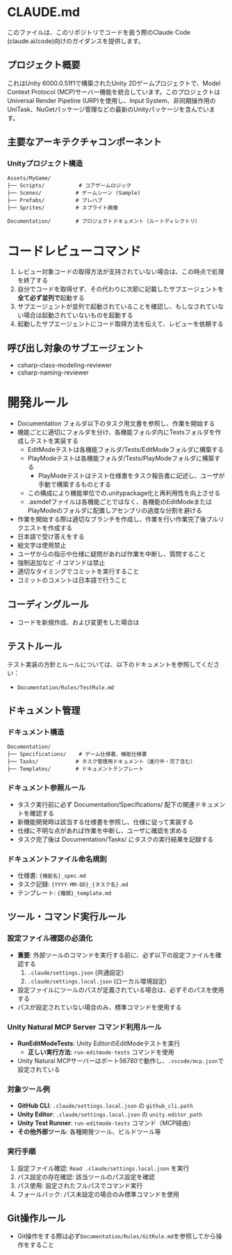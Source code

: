 # CLAUDE.md

このファイルは、このリポジトリでコードを扱う際のClaude Code (claude.ai/code)向けのガイダンスを提供します。

## プロジェクト概要

これはUnity 6000.0.51f1で構築されたUnity 2Dゲームプロジェクトで、Model Context Protocol (MCP)サーバー機能を統合しています。このプロジェクトはUniversal Render Pipeline (URP)を使用し、Input System、非同期操作用のUniTask、NuGetパッケージ管理などの最新のUnityパッケージを含んでいます。

## 主要なアーキテクチャコンポーネント

### Unityプロジェクト構造
```
Assets/MyGame/
├── Scripts/           # コアゲームロジック
├── Scenes/           # ゲームシーン (Sample)
├── Prefabs/          # プレハブ
├── Sprites/          # スプライト画像

Documentation/        # プロジェクトドキュメント（ルートディレクトリ）
```

# コードレビューコマンド  
1. レビュー対象コードの取得方法が支持されていない場合は、この時点で処理を終了する  
2. 自分でコードを取得せず、その代わりに次節に記載したサブエージェントを**全て必ず並列で**起動する  
3. サブエージェントが並列で起動されていることを確認し、もしなされていない場合は起動されていないものを起動する  
4. 起動したサブエージェントにコード取得方法を伝えて、レビューを依頼する  

## 呼び出し対象のサブエージェント   
* csharp-class-modeling-reviewer    
* csharp-naming-reviewer  

# 開発ルール
- Documentation フォルダ以下のタスク用文書を参照し、作業を開始する
- 機能ごとに適切にフォルダを分け、各機能フォルダ内にTestsフォルダを作成しテストを実装する
  - EditModeテストは各機能フォルダ/Tests/EditModeフォルダに構築する
  - PlayModeテストは各機能フォルダ/Tests/PlayModeフォルダに構築する
    - PlayModeテストはテスト仕様書をタスク報告書に記述し、ユーザが手動で構築するものとする
  - この構成により機能単位での.unitypackage化と再利用性を向上させる
  - .asmdefファイルは各機能ごとではなく、各機能のEditModeまたはPlayModeのフォルダに配置しアセンブリの過度な分割を避ける
- 作業を開始する際は適切なブランチを作成し、作業を行い作業完了後プルリクエストを作成する
- 日本語で受け答えをする
- 絵文字は使用禁止
- ユーザからの指示や仕様に疑問があれば作業を中断し、質問すること
- 強制追加など -f コマンドは禁止
- 適切なタイミングでコミットを実行すること
- コミットのコメントは日本語で行うこと

## コーディングルール
- コードを新規作成、および変更をした場合は

## テストルール
テスト実装の方針とルールについては、以下のドキュメントを参照してください：
- `Documentation/Rules/TestRule.md`

## ドキュメント管理

### ドキュメント構造
```
Documentation/
├── Specifications/    # ゲーム仕様書、機能仕様書
├── Tasks/            # タスク管理用ドキュメント（進行中・完了含む）
├── Templates/        # ドキュメントテンプレート
```

### ドキュメント参照ルール
- タスク実行前に必ず Documentation/Specifications/ 配下の関連ドキュメントを確認する
- 新機能開発時は該当する仕様書を参照し、仕様に従って実装する
- 仕様に不明な点があれば作業を中断し、ユーザに確認を求める
- タスク完了後は Documentation/Tasks/ にタスクの実行結果を記録する

### ドキュメントファイル命名規則
- 仕様書: `{機能名}_spec.md`
- タスク記録: `{YYYY-MM-DD}_{タスク名}.md`
- テンプレート: `{種類}_template.md`

## ツール・コマンド実行ルール

### 設定ファイル確認の必須化
- **重要**: 外部ツールのコマンドを実行する前に、必ず以下の設定ファイルを確認する
  1. `.claude/settings.json` (共通設定)
  2. `.claude/settings.local.json` (ローカル環境設定)
- 設定ファイルにツールのパスが定義されている場合は、必ずそのパスを使用する
- パスが設定されていない場合のみ、標準コマンドを使用する

### Unity Natural MCP Server コマンド利用ルール
- **RunEditModeTests**: Unity EditorのEditModeテストを実行
  - **正しい実行方法**: `run-editmode-tests` コマンドを使用
- Unity Natural MCPサーバーはポート56780で動作し、`.vscode/mcp.json`で設定されている

### 対象ツール例
- **GitHub CLI**: `.claude/settings.local.json` の `github_cli.path`
- **Unity Editor**: `.claude/settings.local.json` の `unity.editor_path`
- **Unity Test Runner**: `run-editmode-tests` コマンド（MCP経由）
- **その他外部ツール**: 各種開発ツール、ビルドツール等

### 実行手順
1. 設定ファイル確認: `Read .claude/settings.local.json` を実行
2. パス設定の存在確認: 該当ツールのパス設定を確認
3. パス使用: 設定されたフルパスでコマンド実行
4. フォールバック: パス未設定の場合のみ標準コマンドを使用

## Git操作ルール
- Git操作をする際は必ず`Documentation/Rules/GitRule.md`を参照してから操作をすること
